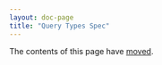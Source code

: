 ```yaml
---
layout: doc-page
title: "Query Types Spec"
---
```


The contents of this page have [moved](./context-functions-spec.md).
